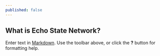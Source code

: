 ```yaml
---
published: false
---
```

## What is Echo State Network?

Enter text in [Markdown](http://daringfireball.net/projects/markdown/). Use the toolbar above, or click the **?** button for formatting help.

